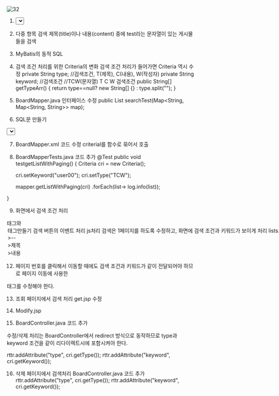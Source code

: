 
![32](https://github.com/dino-21/step5_board_search/assets/80396471/5baac528-350e-4f8f-aaca-0ceb7ade26aa)


1. <select>태그를 이용해서 검색

2. 다중 항목 검색 
제목(title)이나 내용(content) 중에 test라는 문자열이 있는 게시물들을 검색


3.  MyBatis의 동적 SQL



4. 검색 조건 처리를 위한 Criteria의 변화
 검색 조건 처리가 들어가면 Criteria 역시 수정
private String type;  //검색조건, T(제목), C(내용), W(작성자)
private String keyword;  //검색조건
  //TCW(문자열)        T C W   검색조건
  public String[] getTypeArr() {
	 return type==null? new String[] {} : type.split("");
 }


5. BoardMapper.java 인터페이스 수정
public List<BoardVO> searchTest(Map<String, Map<String, String>> map);


6. SQL문 만들기
<!--  검색조건1  key, val 찍히는 내용 검색--> 
<select id="searchTest" resultType="org.zerock.domain.BoardVO">
	 <![CDATA[
		select * from tbl_board
		where
	 ]]>
		 
    <trim prefix="(" suffix=") and"> 		
	<foreach item="val"  index="key" collection="map" separator="or">
    
             <if test="key == 'T'.toString()">
		      title like '%' || #{val} || '%'
             </if>
	         <if test="key == 'C'.toString()">
		      content like '%' || #{val} || '%'
	         </if>
	         <if test="key == 'W'.toString()">
		      writer like '%' || #{val} || '%'
		 </if>
	</foreach>
    </trim>
		
	<![CDATA[
	 rownum < 10
	 ]]>
</select>



7. BoardMapper.xml  코드 수정
 criterial를 함수로 묶어서 호출
<include refid="criterial"></include>


8. BoardMapperTests.java  코드 추가 
@Test
public void testgetListWithPaging() {
	Criteria cri = new Criteria();
		
	cri.setKeyword("user00");
	cri.setType("TCW");
		
	mapper.getListWithPaging(cri)
	.forEach(list-> log.info(list));
		
}


9. 화면에서 검색 조건 처리
<form>태그와 <option>태그만들기


10. 검색 버튼의 이벤트 처리 js처리

검색은 1페이지를 하도록 수정하고,
화면에 검색 조건과 키워드가 보이게 처리



11. lists.jsp에서 검색 조건과 키워드 보여주는 부분 수정

<option value=""<c:out value="${pageMaker.cri.type == null?'selected':''}"/>>--</option>
<option value="T"<c:out value="${pageMaker.cri.type eq 'T'?'selected':''}"/>>제목</option>
<option value="C"<c:out value="${pageMaker.cri.type eq 'C'?'selected':''}"/>>내용</option>


12. 페이지 번호를 클릭해서 이동할 때에도 검색 조건과 키워드가 같이 전달되어야 하므로 페이지 이동에 사용한
<form>태그를 수정해야 한다.
<input type='hidden' name='type' value='${pageMaker.cri.type}'>
<input type='hidden' name='keyword' value='${pageMaker.cri.keyword}'>


13. 조회 페이지에서 검색 처리 get.jsp 수정
<input type='hidden' name='type' value='${cri.type}'>
<input type='hidden' name='keyword' value='${cri.keyword}'>

14. Modify.jsp
<input type='hidden' name='type' value='${cri.type}'>
<input type='hidden' name='keyword' value='${cri.keyword}'>


15. BoardController.java 코드 추가

수정/삭제 처리는 BoardController에서 redirect 방식으로 동작하므로 type과 keyword 조건을 같이 리다이렉트시에 포함시켜야 한다.

rttr.addAttribute("type", cri.getType());
rttr.addAttribute("keyword", cri.getKeyword());





16. 삭제 페이지에서 검색처리
BoardController.java 코드 추가
rttr.addAttribute("type", cri.getType());
rttr.addAttribute("keyword", cri.getKeyword());




